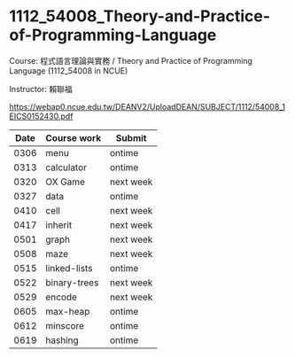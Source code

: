 # 1112_54008_Theory-and-Practice-of-Programming-Language
Course: 程式語言理論與實務 / Theory and Practice of Programming Language (1112_54008 in NCUE)

Instructor: 賴聯福

https://webap0.ncue.edu.tw/DEANV2/UploadDEAN/SUBJECT/1112/54008_1EICS0152430.pdf


| Date | Course work | Submit |
| ---- | ---- | ---- |
| 0306 | menu | ontime |
| 0313 | calculator | ontime |
| 0320 | OX Game | next week |
| 0327 | data | ontime |
| 0410 | cell | next week |
| 0417 | inherit | next week |
| 0501 | graph | next week |
| 0508 | maze | next week |
| 0515 | linked-lists | ontime |
| 0522 | binary-trees | next week |
| 0529 | encode | next week |
| 0605 | max-heap | ontime |
| 0612 | minscore | ontime |
| 0619 | hashing | ontime |
